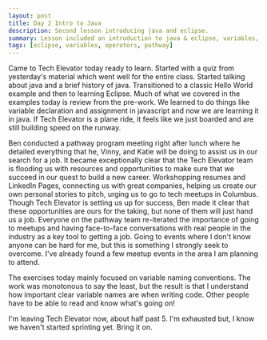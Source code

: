 ```yaml
---
layout: post
title: Day 2 Intro to Java
description: Second lesson introducing java and eclipse. 
summary: Lesson included an introduction to java & eclipse, variables, data types, expressions, arithmetic operators, and type conversion. 
tags: [eclipse, variables, operators, pathway]
---
```


Came to Tech Elevator today ready to learn. Started with a quiz from yesterday's material which went well for the entire class. Started talking about java and a brief history of java. Transitioned to a classic Hello World example and then to learning Eclipse. Much of what we covered in the examples today is review from the pre-work. We learned to do things like variable declaration and assignment in javascript and now we are learning it in java. If Tech Elevator is a plane ride, it feels like we just boarded and are still building speed on the runway. 

Ben conducted a pathway program meeting right after lunch where he detailed everything that he, Vinny, and Katie will be doing to assist us in our search for a job. It became exceptionally clear that the Tech Elevator team is flooding us with resources and opportunities to make sure that we succeed in our quest to build a new career. Workshopping resumes and LinkedIn Pages, connecting us with great companies, helping us create our own personal stories to pitch, urging us to go to tech meetups in Columbus. Though Tech Elevator is setting us up for success, Ben made it clear that these opportunities are ours for the taking, but none of them will just hand us a job. Everyone on the pathway team re-iterated the importance of going to meetups and having face-to-face conversations with real people in the industry as a key tool to getting a job. Going to events where I don't know anyone can be hard for me, but this is something I strongly seek to overcome. I've already found a few meetup events in the area I am planning to attend. 

The exercises today mainly focused on variable naming conventions. The work was monotonous to say the least, but the result is that I understand how important clear variable names are when writing code. Other people have to be able to read and know what's going on! 

I'm leaving Tech Elevator now, about half past 5. I'm exhausted but, I know we haven't started sprinting yet. Bring it on. 